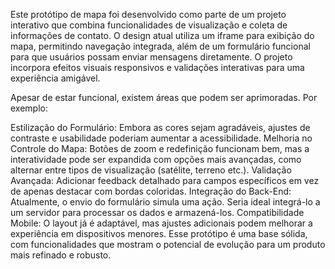 Este protótipo de mapa foi desenvolvido como parte de um projeto interativo que combina funcionalidades de visualização e coleta de informações de contato. O design atual utiliza um iframe para exibição do mapa, permitindo navegação integrada, além de um formulário funcional para que usuários possam enviar mensagens diretamente. O projeto incorpora efeitos visuais responsivos e validações interativas para uma experiência amigável.

Apesar de estar funcional, existem áreas que podem ser aprimoradas. Por exemplo:

Estilização do Formulário: Embora as cores sejam agradáveis, ajustes de contraste e usabilidade poderiam aumentar a acessibilidade.
Melhoria no Controle do Mapa: Botões de zoom e redefinição funcionam bem, mas a interatividade pode ser expandida com opções mais avançadas, como alternar entre tipos de visualização (satélite, terreno etc.).
Validação Avançada: Adicionar feedback detalhado para campos específicos em vez de apenas destacar com bordas coloridas.
Integração do Back-End: Atualmente, o envio do formulário simula uma ação. Seria ideal integrá-lo a um servidor para processar os dados e armazená-los.
Compatibilidade Mobile: O layout já é adaptável, mas ajustes adicionais podem melhorar a experiência em dispositivos menores.
Esse protótipo é uma base sólida, com funcionalidades que mostram o potencial de evolução para um produto mais refinado e robusto.

